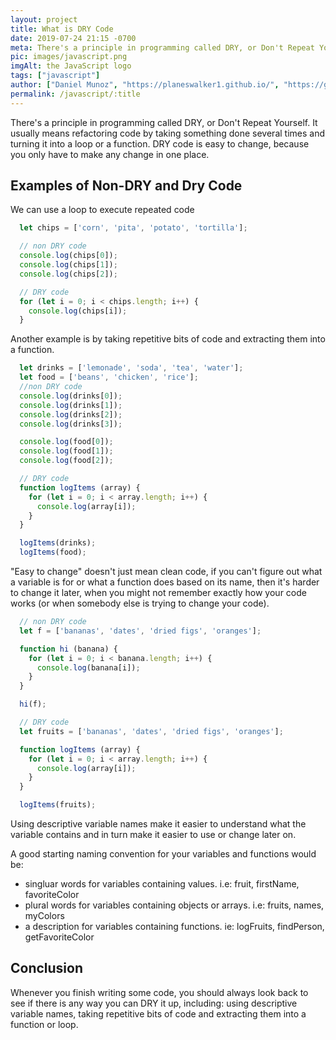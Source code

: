 ```yaml
---
layout: project
title: What is DRY Code
date: 2019-07-24 21:15 -0700
meta: There's a principle in programming called DRY, or Don't Repeat Yourself. It usually means refactoring code by taking something done several times and turning it into a loop or a function
pic: images/javascript.png
imgAlt: the JavaScript logo
tags: ["javascript"]
author: ["Daniel Munoz", "https://planeswalker1.github.io/", "https://github.com/planeswalker1"]
permalink: /javascript/:title
---
```


There's a principle in programming called DRY, or Don't Repeat Yourself. It usually means refactoring code by taking something done several times and turning it into a loop or a function. DRY code is easy to change, because you only have to make any change in one place.

## Examples of Non-DRY and Dry Code

We can use a loop to execute repeated code

```javascript
  let chips = ['corn', 'pita', 'potato', 'tortilla'];

  // non DRY code
  console.log(chips[0]);
  console.log(chips[1]);
  console.log(chips[2]);

  // DRY code
  for (let i = 0; i < chips.length; i++) {
    console.log(chips[i]);
  }
```

Another example is by taking repetitive bits of code and extracting them into a function. 

```javascript
  let drinks = ['lemonade', 'soda', 'tea', 'water'];
  let food = ['beans', 'chicken', 'rice'];
  //non DRY code
  console.log(drinks[0]);
  console.log(drinks[1]);
  console.log(drinks[2]);
  console.log(drinks[3]);

  console.log(food[0]);
  console.log(food[1]);
  console.log(food[2]);

  // DRY code
  function logItems (array) {
    for (let i = 0; i < array.length; i++) {
      console.log(array[i]);
    }
  }

  logItems(drinks);
  logItems(food);
```

"Easy to change" doesn't just mean clean code, if you can't figure out what a variable is for or what a function does based on its name, then it's harder to change it later, when you might not remember exactly how your code works (or when somebody else is trying to change your code).

```javascript
  // non DRY code
  let f = ['bananas', 'dates', 'dried figs', 'oranges'];

  function hi (banana) {
    for (let i = 0; i < banana.length; i++) {
      console.log(banana[i]);
    }
  }

  hi(f);

  // DRY code
  let fruits = ['bananas', 'dates', 'dried figs', 'oranges'];

  function logItems (array) {
    for (let i = 0; i < array.length; i++) {
      console.log(array[i]);
    }
  }

  logItems(fruits);
```

Using descriptive variable names make it easier to understand what the variable contains and in turn make it easier to use or change later on.

A good starting naming convention for your variables and functions would be:

* singluar words for variables containing values. i.e: fruit, firstName, favoriteColor
* plural words for variables containing objects or arrays. i.e: fruits, names, myColors
* a description for variables containing functions. ie: logFruits, findPerson, getFavoriteColor

## Conclusion

Whenever you finish writing some code, you should always look back to see if there is any way you can DRY it up, including: using descriptive variable names, taking repetitive bits of code and extracting them into a function or loop.